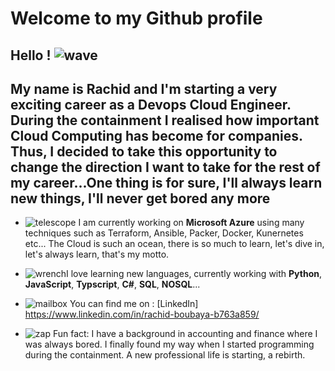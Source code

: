 

# Welcome to my Github profile



## Hello ! ![wave](https://github.githubassets.com/images/icons/emoji/unicode/1f44b.png)



 ## My name is Rachid and I'm starting a very exciting career as a Devops Cloud Engineer. During the containment I realised how important Cloud Computing has become for companies. Thus, I decided to take this opportunity to change the direction I want to take for the rest of my career...One thing is for sure, I'll always learn new things, I'll never get bored any more



-   ![telescope](https://github.githubassets.com/images/icons/emoji/unicode/1f52d.png) I am currently working on **Microsoft Azure** using many techniques such as Terraform, Ansible, Packer, Docker, Kunernetes etc... The Cloud is such an ocean, there is so much to learn, let's dive in, let's always learn, that's my motto.
   
-   ![wrench](https://github.githubassets.com/images/icons/emoji/unicode/1f527.png)I love learning new languages, currently working with  **Python**,  **JavaScript**,  **Typscript**, **C#**, **SQL**, **NOSQL**...

-   ![mailbox](https://github.githubassets.com/images/icons/emoji/unicode/1f4eb.png)  You can find me on :  [LinkedIn]
https://www.linkedin.com/in/rachid-boubaya-b763a859/
    
    
-   ![zap](https://github.githubassets.com/images/icons/emoji/unicode/26a1.png) Fun fact: I have a background in accounting and finance where I was always bored. I finally found my way when I started programming during the containment. A new professional life is starting, a rebirth. 
    
